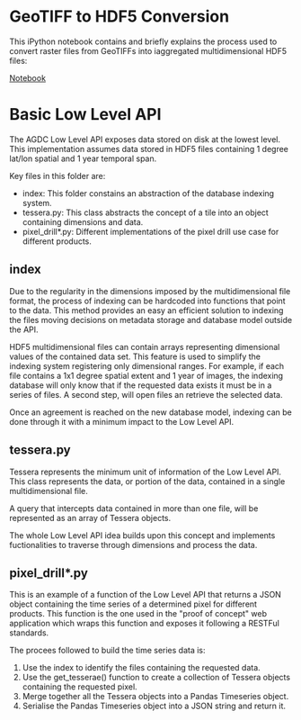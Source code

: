 GeoTIFF to HDF5 Conversion
==========================

This iPython notebook contains and briefly explains the process used to convert raster files from GeoTIFFs into iaggregated multidimensional HDF5 files:

[Notebook](http://nbviewer.ipython.org/github/monkeybutter/tesseract/blob/master/core/1_geotiff_to_hdf5.ipynb)


Basic Low Level API
===================

The AGDC Low Level API exposes data stored on disk at the lowest level. This implementation assumes data stored in HDF5 files containing 1 degree lat/lon spatial and 1 year temporal span.

Key files in this folder are:

  * index: This folder constains an abstraction of the database indexing system. 
  * tessera.py: This class abstracts the concept of a tile into an object containing dimensions and data. 
  * pixel_drill*.py: Different implementations of the pixel drill use case for different products. 


index
-----

Due to the regularity in the dimensions imposed by the multidimensional file format, the process of indexing can be hardcoded into functions that point to the data. This method provides an easy an efficient solution to indexing the files moving decisions on metadata storage and database model outside the API. 

HDF5 multidimensional files can contain arrays representing dimensional values of the contained data set. This feature is used to simplify the indexing system registering only dimensional ranges. For example, if each file contains a 1x1 degree spatial extent and 1 year of images, the indexing database will only know that if the requested data exists it must be in a series of files. A second step, will open files an retrieve the selected data.

Once an agreement is reached on the new database model, indexing can be done through it with a minimum impact to the Low Level API.


tessera.py
----------

Tessera represents the minimum unit of information of the Low Level API. This class represents the data, or portion of the data, contained in a single multidimensional file. 

A query that intercepts data contained in more than one file, will be represented as an array of Tessera objects.

The whole Low Level API idea builds upon this concept and implements fuctionalities to traverse through dimensions and process the data. 


pixel_drill*.py
---------------

This is an example of a function of the Low Level API that returns a JSON object containing the time series of a determined pixel for different products. This function is the one used in the "proof of concept" web application which wraps this function and exposes it following a RESTFul standards.

The procees followed to build the time series data is:

 1. Use the index to identify the files containing the requested data.
 2. Use the get_tesserae() function to create a collection of Tessera objects containing the requested pixel.
 3. Merge together all the Tessera objects into a Pandas Timeseries object.
 4. Serialise the Pandas Timeseries object into a JSON string and return it.

